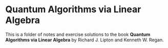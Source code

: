 # Quantum Algorithms via Linear Algebra

This is a folder of notes and exercise solutions to the book **Quantum Algorithms via Linear Algebra** by Richard J. Lipton and Kenneth W. Regan.
